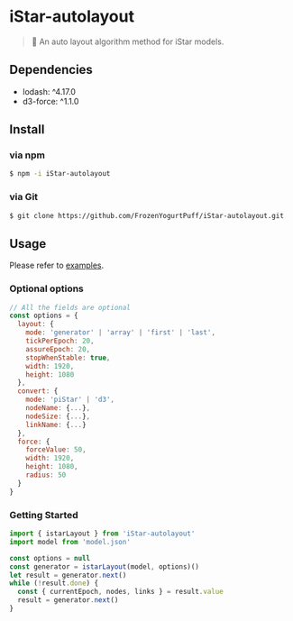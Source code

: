 # iStar-autolayout
> 🌟 An auto layout algorithm method for iStar models.

## Dependencies
- lodash: ^4.17.0
- d3-force: ^1.1.0

## Install
### via npm
```bash
$ npm -i iStar-autolayout
```
### via Git
```bash
$ git clone https://github.com/FrozenYogurtPuff/iStar-autolayout.git
```

## Usage
Please refer to [examples](https://github.com/FrozenYogurtPuff/iStar-autolayout/tree/main/examples).

### Optional options
```javascript
// All the fields are optional
const options = {
  layout: {
    mode: 'generator' | 'array' | 'first' | 'last',
    tickPerEpoch: 20,
    assureEpoch: 20,
    stopWhenStable: true,
    width: 1920,
    height: 1080
  },
  convert: {
    mode: 'piStar' | 'd3',
    nodeName: {...},
    nodeSize: {...},
    linkName: {...}
  },
  force: {
    forceValue: 50,
    width: 1920,
    height: 1080,
    radius: 50
  }
}
```
### Getting Started
```javascript
import { istarLayout } from 'iStar-autolayout'
import model from 'model.json'

const options = null
const generator = istarLayout(model, options)()
let result = generator.next()
while (!result.done) {
  const { currentEpoch, nodes, links } = result.value
  result = generator.next()
}

```

